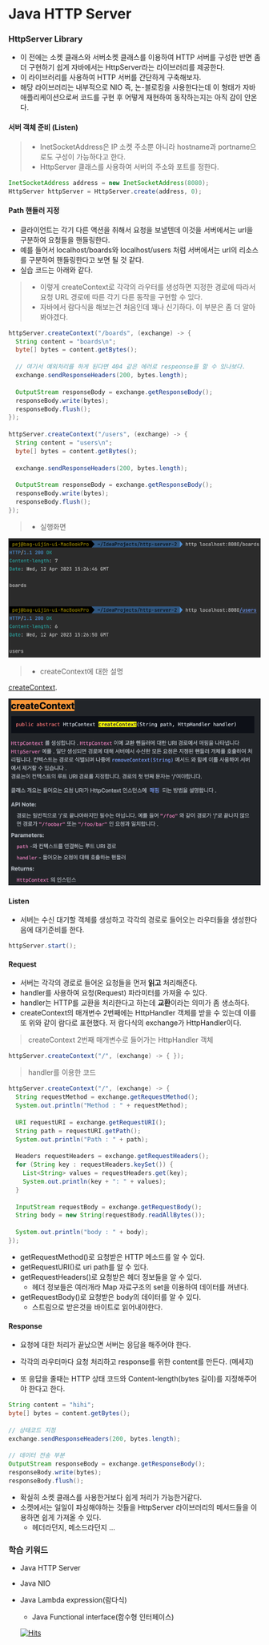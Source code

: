 # Java HTTP Server


### HttpServer Library
- 이 전에는 소켓 클래스와 서버소켓 클래스를 이용하여 HTTP 서버를 구성한 반면 좀 더 구현하기 쉽게 자바에서는 HttpServer라는 라이브러리를 제공한다. 
- 이 라이브러리를 사용하여 HTTP 서버를 간단하게 구축해보자.
- 해당 라이브러리는 내부적으로 NIO 즉, 논-블로킹을 사용한다는데 이 형태가 자바 애플리케이션으로써 코드를 구현 후 어떻게 재현하여 동작하는지는 아직 감이 안온다.

#### 서버 객체 준비 (Listen)
> - InetSocketAddress은 IP 소켓 주소뿐 아니라 hostname과 portname으로도 구성이 가능하다고 한다.
> - HttpServer 클래스를 사용하여 서버의 주소와 포트를 정한다.
```java
InetSocketAddress address = new InetSocketAddress(8080);
HttpServer httpServer = HttpServer.create(address, 0);
```

#### Path 핸들러 지정
- 클라이언트는 각기 다른 액션을 취해서 요청을 보낼텐데 이것을 서버에서는 url을 구분하여 요청들을 핸들링한다.
- 예를 들어서 localhost/boards와 localhost/users 처럼 서버에서는 url의 리소스를 구분하여 핸들링한다고 보면 될 것 같다.
- 실습 코드는 아래와 같다.

> - 이렇게 createContext로 각각의 라우터를 생성하면 지정한 경로에 따라서 요청 URL 경로에 따른 각기 다른 동작을 구현할 수 있다.
> - 자바에서 람다식을 해보는건 처음인데 꽤나 신기하다. 이 부분은 좀 더 알아봐야겠다.
```java
httpServer.createContext("/boards", (exchange) -> {
  String content = "boards\n";
  byte[] bytes = content.getBytes();

  // 여기서 예외처리를 하게 된다면 404 같은 에러로 respeonse를 할 수 있나보다.
  exchange.sendResponseHeaders(200, bytes.length);

  OutputStream responseBody = exchange.getResponseBody();
  responseBody.write(bytes);
  responseBody.flush();
});

httpServer.createContext("/users", (exchange) -> {
  String content = "users\n";
  byte[] bytes = content.getBytes();

  exchange.sendResponseHeaders(200, bytes.length);

  OutputStream responseBody = exchange.getResponseBody();
  responseBody.write(bytes);
  responseBody.flush();
});
```

> - 실행화면

![실행화면](./../../resources/images/javaHttpServer-image.png)

> - createContext에 대한 설명

[createContext](https://runebook.dev/ko/docs/openjdk/jdk.httpserver/com/sun/net/httpserver/httpserver).

![캡처사진](./../../resources/images/javaHttpServer-createContext-image.png)


#### Listen
- 서버는 수신 대기할 객체를 생성하고 각각의 경로로 들어오는 라우터들을 생성한다음에 대기준비를 한다.
```java
httpServer.start();
```

#### Request
- 서버는 각각의 경로로 들어온 요청들을 먼저 **읽고** 처리해준다.
- handler를 사용하여 요청(Request) 파라미터를 가져올 수 있다.
- handler는 HTTP를 교환을 처리한다고 하는데 **교환**이라는 의미가 좀 생소하다. 
- createContext의 매개변수 2번째에는 HttpHandler 객체를 받을 수 있는데 이를 또 위와 같이 람다로 표현했다. 저 람다식의 exchange가 HttpHandler이다.

> createContext 2번째 매개변수로 들어가는 HttpHandler 객체
```java
httpServer.createContext("/", (exchange) -> { });
```

> handler를 이용한 코드
```java
httpServer.createContext("/", (exchange) -> { 
  String requestMethod = exchange.getRequestMethod();
  System.out.println("Method : " + requestMethod);

  URI requestURI = exchange.getRequestURI();
  String path = requestURI.getPath();
  System.out.println("Path : " + path);

  Headers requestHeaders = exchange.getRequestHeaders();
  for (String key : requestHeaders.keySet()) {
    List<String> values = requestHeaders.get(key);
    System.out.println(key + ": " + values);
  }

  InputStream requestBody = exchange.getRequestBody();
  String body = new String(requestBody.readAllBytes());

  System.out.println("body : " + body);
});
```

- getRequestMethod()로 요청받은 HTTP 메소드를 알 수 있다.
- getRequestURI()로 uri path를 알 수 있다.
- getRequestHeaders()로 요청받은 헤더 정보들을 알 수 있다. 
  - 헤더 정보들은 여러개라 Map 자료구조의 set을 이용하여 데이터를 꺼낸다.
- getRequestBody()로 요청받은 body의 데이터를 알 수 있다.
  - 스트림으로 받은것을 바이트로 읽어내야한다.


#### Response
- 요청에 대한 처리가 끝났으면 서버는 응답을 해주어야 한다.

- 각각의 라우터마다 요청 처리하고 response를 위한 content를 만든다. (메세지)
- 또 응답을 줄때는 HTTP 상태 코드와 Content-length(bytes 길이)를 지정해주어야 한다고 한다.
```java
String content = "hihi";
byte[] bytes = content.getBytes();

// 상태코드 지정
exchange.sendResponseHeaders(200, bytes.length);

// 데이터 전송 부분
OutputStream responseBody = exchange.getResponseBody();
responseBody.write(bytes);
responseBody.flush();
```


- 확실히 소켓 클래스를 사용한거보다 쉽게 처리가 가능한거같다.
- 소켓에서는 일일이 파싱해야하는 것들을 HttpServer 라이브러리의 메서드들을 이용하면 쉽게 가져올 수 있다.
  - 헤더라던지, 메소드라던지 ... 


### 학습 키워드
- Java HTTP Server
- Java NIO
- Java Lambda expression(람다식)
  - Java Functional interface(함수형 인터페이스)


  [![Hits](https://hits.sh/p-ej.gitbook.io/devroad-backend/megatera-backend/introduction.svg)](https://hits.sh/p-ej.gitbook.io/devroad-backend/megatera-backend/introduction/)